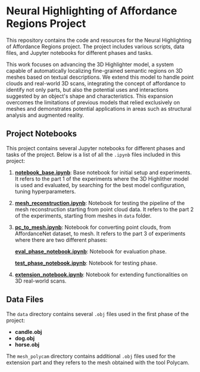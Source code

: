 # Neural Highlighting of Affordance Regions Project

This repository contains the code and resources for the Neural Highlighting of Affordance Regions project. The project includes various scripts, data files, and Jupyter notebooks for different phases and tasks.

This work focuses on advancing the 3D Highlighter model, a system capable of automatically localizing fine-grained semantic regions on 3D meshes based on textual descriptions. We extend this model to handle point clouds and real-world 3D scans, integrating the concept of affordance to identify not only parts, but also the potential uses and interactions suggested by an object's shape and characteristics. This expansion overcomes the limitations of previous models that relied exclusively on meshes and demonstrates potential applications in areas such as structural analysis and augmented reality. 


## Project Notebooks

This project contains several Jupyter notebooks for different phases and tasks of the project. Below is a list of all the `.ipynb` files included in this project:

1. **[notebook_base.ipynb](notebook_base.ipynb)**: Base notebook for initial setup and experiments. It refers to the part 1 of the experiments where the 3D Highlither model is used and evaluated, by searching for the best model configuration, tuning hyperparameters.
2. **[mesh_reconstruction.ipynb](mesh_reconstruction.ipynb)**: Notebook for testing the pipeline of the mesh reconstruction starting from point cloud data. It refers to the part 2 of the experiments, starting from meshes in `data` folder.
3. **[pc_to_mesh.ipynb](pc_to_mesh.ipynb)**: Notebook for converting point clouds, from AffordanceNet dataset, to mesh. It refers to the part 3 of experiments where there are two different phases:

    **[eval_phase_notebook.ipynb](eval_phase_notebook.ipynb)**: Notebook for evaluation phase.

    **[test_phase_notebook.ipynb](test_phase_notebook.ipynb)**: Notebook for testing phase.

4. **[extension_notebook.ipynb](extension_notebook.ipynb)**: Notebook for extending functionalities on 3D real-world scans.



## Data Files

The `data` directory contains several `.obj` files used in the first phase of the project:

- **candle.obj**
- **dog.obj**
- **horse.obj**

The `mesh_polycam` directory contains additional `.obj` files used for the extension part and they refers to the mesh obtained with the tool Polycam.




